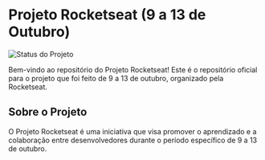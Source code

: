 # Projeto Rocketseat (9 a 13 de Outubro)

![Status do Projeto](https://img.shields.io/badge/status-Conclu%C3%ADdo-green)

Bem-vindo ao repositório do Projeto Rocketseat! Este é o repositório oficial para o projeto que foi feito de 9 a 13 de outubro, organizado pela Rocketseat.

## Sobre o Projeto

O Projeto Rocketseat é uma iniciativa que visa promover o aprendizado e a colaboração entre desenvolvedores durante o período específico de 9 a 13 de outubro.
